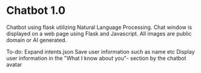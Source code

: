 # Chatbot 1.0
Chatbot using flask utilizing Natural Language Processing.
Chat window is displayed on a web page using Flask and Javascript.
All images are public domain or AI generated.

To-do:
Expand intents.json
Save user information such as name etc
Display user information in the "What I know about you"- section by the chatbot avatar
